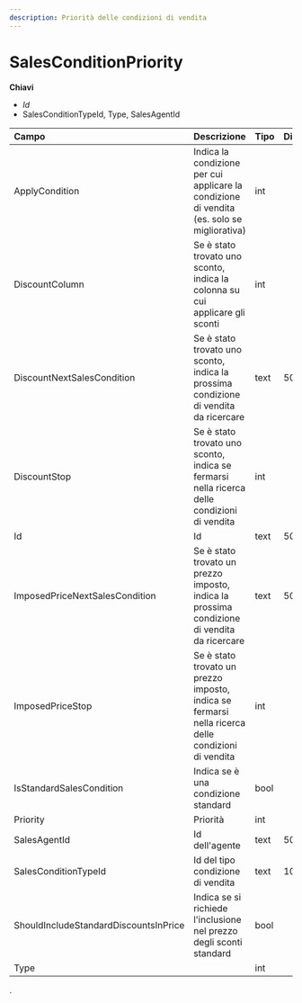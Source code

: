 ```yaml
---
description: Priorità delle condizioni di vendita
---
```


# SalesConditionPriority

**Chiavi**

* _Id_
* SalesConditionTypeId, Type, SalesAgentId

| Campo | Descrizione | Tipo | Dimensione |
| :--- | :--- | :--- | :--- |
| ApplyCondition | Indica la condizione per cui applicare la condizione di vendita \(es. solo se migliorativa\) | int |  |
| DiscountColumn | Se è stato trovato uno sconto, indica la colonna su cui applicare gli sconti | int |  |
| DiscountNextSalesCondition | Se è stato trovato uno sconto, indica la prossima condizione di vendita da ricercare | text | 50 |
| DiscountStop | Se è stato trovato uno sconto, indica se fermarsi nella ricerca delle condizioni di vendita | int |  |
| Id | Id | text | 50 |
| ImposedPriceNextSalesCondition | Se è stato trovato un prezzo imposto, indica la prossima condizione di vendita da ricercare | text | 50 |
| ImposedPriceStop | Se è stato trovato un prezzo imposto, indica se fermarsi nella ricerca delle condizioni di vendita | int |  |
| IsStandardSalesCondition | Indica se è una condizione standard | bool |  |
| Priority | Priorità | int |  |
| SalesAgentId | Id dell'agente | text | 50 |
| SalesConditionTypeId | Id del tipo condizione di vendita | text | 1000 |
| ShouldIncludeStandardDiscountsInPrice | Indica se si richiede l'inclusione nel prezzo degli sconti standard | bool |  |
| Type |  | int |  |
.
